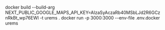 
docker build --build-arg NEXT_PUBLIC_GOOGLE_MAPS_API_KEY=AIzaSyAczaRb40MSbLJd2R6GCznRkBt_wp76EWI -t urems .
docker run -p 3000:3000 --env-file .env.docker urems